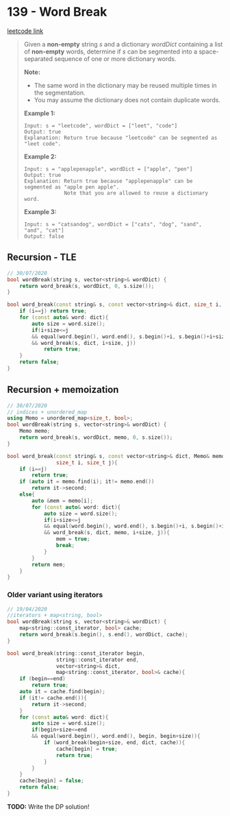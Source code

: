 # 139 - Word Break

[leetcode link](https://leetcode.com/problems/word-break/)

> Given a **non-empty** string *s* and a dictionary *wordDict* containing a list of **non-empty** words, determine if *s* can be segmented into a space-separated sequence of one or more dictionary words.
>
> **Note:**
>
> - The same word in the dictionary may be reused multiple times in the segmentation.
> - You may assume the dictionary does not contain duplicate words.
>
> **Example 1:**
>
> ```
> Input: s = "leetcode", wordDict = ["leet", "code"]
> Output: true
> Explanation: Return true because "leetcode" can be segmented as "leet code".
> ```
>
> **Example 2:**
>
> ```
> Input: s = "applepenapple", wordDict = ["apple", "pen"]
> Output: true
> Explanation: Return true because "applepenapple" can be segmented as "apple pen apple".
>              Note that you are allowed to reuse a dictionary word.
> ```
>
> **Example 3:**
>
> ```
> Input: s = "catsandog", wordDict = ["cats", "dog", "sand", "and", "cat"]
> Output: false
> ```

## Recursion - TLE

```cpp
// 30/07/2020
bool wordBreak(string s, vector<string>& wordDict) {
    return word_break(s, wordDict, 0, s.size());
}

bool word_break(const string& s, const vector<string>& dict, size_t i, size_t j){
    if (i==j) return true;
    for (const auto& word: dict){
        auto size = word.size();
        if(i+size<=j 
        && equal(word.begin(), word.end(), s.begin()+i, s.begin()+i+size)
        && word_break(s, dict, i+size, j))
            return true;
    }
    return false;
}
```
## Recursion + memoization

```cpp
// 30/07/2020
// indices + unordered_map
using Memo = unordered_map<size_t, bool>;
bool wordBreak(string s, vector<string>& wordDict) {
    Memo memo;
    return word_break(s, wordDict, memo, 0, s.size());
}

bool word_break(const string& s, const vector<string>& dict, Memo& memo, 
                size_t i, size_t j){
    if (i==j) 
        return true;
    if (auto it = memo.find(i); it!= memo.end())
        return it->second;
    else{
        auto &mem = memo[i];
        for (const auto& word: dict){
            auto size = word.size();
            if(i+size<=j 
            && equal(word.begin(), word.end(), s.begin()+i, s.begin()+i+size)
            && word_break(s, dict, memo, i+size, j)){
                mem = true;
                break;
            }
        }
        return mem;
    } 
}
```
### Older variant using iterators

```cpp
// 19/04/2020
//iterators + map<string, bool>
bool wordBreak(string s, vector<string>& wordDict) {
    map<string::const_iterator, bool> cache;
    return word_break(s.begin(), s.end(), wordDict, cache);
}

bool word_break(string::const_iterator begin,
                string::const_iterator end,
                vector<string>& dict, 
                map<string::const_iterator, bool>& cache){
    if (begin==end) 
        return true;
    auto it = cache.find(begin);
    if (it!= cache.end()){
        return it->second;
    }
    for (const auto& word: dict){
        auto size = word.size();
        if(begin+size<=end 
        && equal(word.begin(), word.end(), begin, begin+size)){
            if (word_break(begin+size, end, dict, cache)){
                cache[begin] = true;
                return true;
            }
        }
    }
    cache[begin] = false;
    return false;
}
```
**TODO:** Write the DP solution!